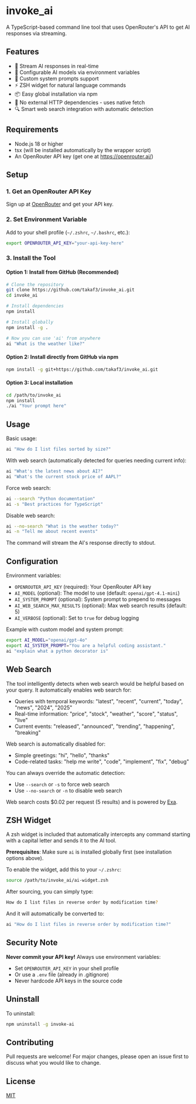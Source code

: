 # invoke_ai

A TypeScript-based command line tool that uses OpenRouter's API to get AI responses via streaming.

## Features

- 🚀 Stream AI responses in real-time
- 🎯 Configurable AI models via environment variables
- 💬 Custom system prompts support
- ⚡ ZSH widget for natural language commands
- 📦 Easy global installation via npm
- 🔧 No external HTTP dependencies - uses native fetch
- 🔍 Smart web search integration with automatic detection

## Requirements

- Node.js 18 or higher
- tsx (will be installed automatically by the wrapper script)
- An OpenRouter API key (get one at https://openrouter.ai/)

## Setup

### 1. Get an OpenRouter API Key

Sign up at [OpenRouter](https://openrouter.ai/) and get your API key.

### 2. Set Environment Variable

Add to your shell profile (`~/.zshrc`, `~/.bashrc`, etc.):
```bash
export OPENROUTER_API_KEY="your-api-key-here"
```

### 3. Install the Tool

#### Option 1: Install from GitHub (Recommended)
```bash
# Clone the repository
git clone https://github.com/takaf3/invoke_ai.git
cd invoke_ai

# Install dependencies
npm install

# Install globally
npm install -g .

# Now you can use 'ai' from anywhere
ai "What is the weather like?"
```

#### Option 2: Install directly from GitHub via npm
```bash
npm install -g git+https://github.com/takaf3/invoke_ai.git
```

#### Option 3: Local installation
```bash
cd /path/to/invoke_ai
npm install
./ai "Your prompt here"
```

## Usage

Basic usage:
```bash
ai "How do I list files sorted by size?"
```

With web search (automatically detected for queries needing current info):
```bash
ai "What's the latest news about AI?"
ai "What's the current stock price of AAPL?"
```

Force web search:
```bash
ai --search "Python documentation"
ai -s "Best practices for TypeScript"
```

Disable web search:
```bash
ai --no-search "What is the weather today?"
ai -n "Tell me about recent events"
```

The command will stream the AI's response directly to stdout.

## Configuration

Environment variables:
- `OPENROUTER_API_KEY` (required): Your OpenRouter API key
- `AI_MODEL` (optional): The model to use (default: `openai/gpt-4.1-mini`)
- `AI_SYSTEM_PROMPT` (optional): System prompt to prepend to messages
- `AI_WEB_SEARCH_MAX_RESULTS` (optional): Max web search results (default: 5)
- `AI_VERBOSE` (optional): Set to `true` for debug logging

Example with custom model and system prompt:
```bash
export AI_MODEL="openai/gpt-4o"
export AI_SYSTEM_PROMPT="You are a helpful coding assistant."
ai "explain what a python decorator is"
```

## Web Search

The tool intelligently detects when web search would be helpful based on your query. It automatically enables web search for:

- Queries with temporal keywords: "latest", "recent", "current", "today", "news", "2024", "2025"
- Real-time information: "price", "stock", "weather", "score", "status", "live"
- Current events: "released", "announced", "trending", "happening", "breaking"

Web search is automatically disabled for:
- Simple greetings: "hi", "hello", "thanks"
- Code-related tasks: "help me write", "code", "implement", "fix", "debug"

You can always override the automatic detection:
- Use `--search` or `-s` to force web search
- Use `--no-search` or `-n` to disable web search

Web search costs $0.02 per request (5 results) and is powered by [Exa](https://exa.ai).

## ZSH Widget

A zsh widget is included that automatically intercepts any command starting with a capital letter and sends it to the AI tool.

**Prerequisites**: Make sure `ai` is installed globally first (see installation options above).

To enable the widget, add this to your `~/.zshrc`:
```bash
source /path/to/invoke_ai/ai-widget.zsh
```

After sourcing, you can simply type:
```bash
How do I list files in reverse order by modification time?
```

And it will automatically be converted to:
```bash
ai "How do I list files in reverse order by modification time?"
```

## Security Note

**Never commit your API key!** Always use environment variables:
- Set `OPENROUTER_API_KEY` in your shell profile
- Or use a `.env` file (already in .gitignore)
- Never hardcode API keys in the source code

## Uninstall

To uninstall:
```bash
npm uninstall -g invoke-ai
```

## Contributing

Pull requests are welcome! For major changes, please open an issue first to discuss what you would like to change.

## License

[MIT](LICENSE)